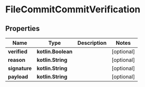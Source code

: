 
# FileCommitCommitVerification

## Properties
Name | Type | Description | Notes
------------ | ------------- | ------------- | -------------
**verified** | **kotlin.Boolean** |  |  [optional]
**reason** | **kotlin.String** |  |  [optional]
**signature** | **kotlin.String** |  |  [optional]
**payload** | **kotlin.String** |  |  [optional]



